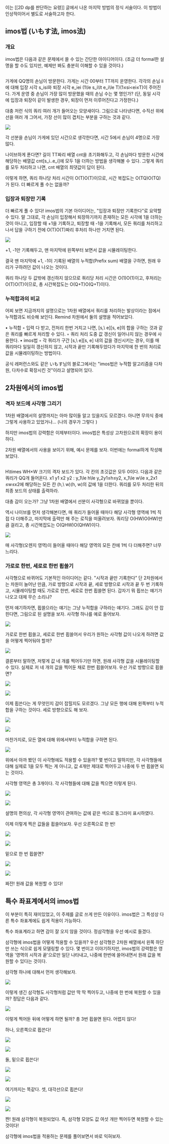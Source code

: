 이는 [[2D dp를 판단하는 요령]] 글에서 나온 마지막 방법의 정식 서술이다. 이 방법이 인상적이어서 별도로 서술하고자 한다. 

## imos법 (いもす法, imos法)

### 개요

imos법은 다음과 같은 문제에서 쓸 수 있는 간단한 아이디어이다. (조금 더 formal한 설명을 할 수도 있지만, 예제만 봐도 충분히 이해할 수 있을 것이다.)

![](data:image/gif;base64,R0lGODlhAQABAIAAAP///wAAACH5BAEAAAAALAAAAAABAAEAAAICRAEAOw==)

가게에 QQ명의 손님이 방문한다. 가게는 시간 00부터 TT까지 운영한다. 각각의 손님 ii에 대해 입장 시각 s_isi​와 퇴장 시각 e_iei​ (1\le s_i\lt e_i\le T)(1≤si​<ei​≤T)이 주어진다. 가게 운영 중 손님이 가장 많이 방문했을 때의 손님 수는 몇 명인가? (단, 동일 시각에 입장과 퇴장이 같이 발생한 경우, 퇴장이 먼저 이루어진다고 가정한다.)

대충 저런 식의 쿼리 여러 개가 들어오는 모양새이다. 그림으로 나타낸다면, 수직선 위에 선을 여러 개 그어서, 가장 선이 많이 겹치는 부분을 구하는 것과 같다.

![](https://oopy.lazyrockets.com/api/v2/notion/image?src=https%3A%2F%2Fs3-us-west-2.amazonaws.com%2Fsecure.notion-static.com%2Fa47091d0-ff03-4485-ad0d-1c082fba86d1%2FUntitled.png&blockId=a320c712-6b85-4d43-9123-667474fd8543)

각 선분을 손님이 가게에 있던 시간으로 생각한다면, 시간 5에서 손님이 4명으로 가장 많다.

나이브하게 푼다면? 길이 TT짜리 배열 cnt을 초기화해두고, 각 손님마다 방문한 시간에 해당하는 배열값 cnt[s_i..e_i]에 모두 1을 더하는 방법을 생각해볼 수 있다. 그렇게 쿼리를 모두 처리하고 나면, cnt 배열의 최댓값이 답이 된다.

이렇게 하면, 쿼리 하나당 처리 시간이 O(T)O(T)이므로, 시간 복잡도는 O(TQ)O(TQ)가 된다. 더 빠르게 풀 수는 없을까?

### 입장과 퇴장만 기록

더 빠르게 풀 수 있다! imos법의 기본 아이디어는, "입장과 퇴장만 기록한다"로 요약할 수 있다. 말 그대로, 각 손님이 입장해서 퇴장하기까지 존재하는 모든 시각에 1을 더하는 것이 아니고, 입장할 때 +1을 기록하고, 퇴장할 때 -1을 기록해서, 모든 쿼리를 처리하고 나서 답을 구하기 전에 O(T)O(T)짜리 후처리 하나만 거치면 된다.

![](https://oopy.lazyrockets.com/api/v2/notion/image?src=https%3A%2F%2Fs3-us-west-2.amazonaws.com%2Fsecure.notion-static.com%2F69882682-c4e4-40a4-a029-ceef711aa0ef%2FUntitled.png&blockId=e8aae683-f8ee-43d5-acde-8204cced5b6c)

+1, -1만 기록해두고, 맨 마지막에 왼쪽부터 보면서 값을 시뮬레이팅한다.

결국 맨 마지막에 +1, -1이 기록된 배열의 누적합(Prefix sum) 배열을 구하면, 원래 우리가 구하려던 값이 나오는 것이다.

쿼리 하나당 두 값밖에 갱신하지 않으므로 쿼리당 처리 시간은 O(1)O(1)이고, 후처리는 O(T)O(T)이므로, 총 시간복잡도는 O(Q+T)O(Q+T)이다.

### 누적합과의 비교

어찌 보면 지금까지의 설명으로는 1차원 배열에서 쿼리를 처리하는 발상이라는 점에서 누적합과도 비슷해 보인다. Remind 차원에서 둘의 설명을 적어보았다.

• 누적합
◦ 입력 다 받고, 전처리 한번 거치고 나면, [s,\ e][s, e]의 합을 구하는 것과 같은 쿼리를 빠르게 처리할 수 있다.
◦ 쿼리 처리 도중 값 갱신이 일어나지 않는 경우에 사용한다.
• imos법
◦ 각 쿼리가 구간 [s,\ e][s, e] 내의 값을 갱신시키는 경우, 이를 매 쿼리마다 일일히 갱신하지 않고, 시작과 끝만 기록해두었다가 마지막에 한 번의 처리로 값을 시뮬레이팅하는 방법이다.

공식 레퍼런스와도 같은 いもす님의 블로그에서는 "imos법은 누적합 알고리즘을 다차원, 다차수로 확장시킨 것"이라고 설명되어 있다.

## 2차원에서의 imos법

### 격자 보드에 사각형 그리기

1차원 배열에서의 설명까지는 아마 많이들 알고 있을지도 모르겠다. 아니면 무의식 중에 그렇게 사용하고 있었거나... (나의 경우가 그렇다 ![](data:image/gif;base64,R0lGODlhAQABAIAAAP///wAAACH5BAEAAAAALAAAAAABAAEAAAICRAEAOw==))

하지만 imos법의 강력함은 이제부터이다. imos법은 특성상 고차원으로의 확장이 용이하다.

2차원 배열에서의 사용을 보이기 위해, 예시 문제를 보자. 이번에는 formal하게 작성해 보았다.

![](data:image/gif;base64,R0lGODlhAQABAIAAAP///wAAACH5BAEAAAAALAAAAAABAAEAAAICRAEAOw==)

H\times WH×W 크기의 격자 보드가 있다. 각 칸의 초깃값은 모두 0이다. 다음과 같은 쿼리가 QQ개 들어온다. x1 y1 x2 y2 : y_1\le h\le y_2y1​≤h≤y2​, x_1\le w\le x_2x1​≤w≤x2​에 해당하는 모든 칸 (h,\ w)(h, w)의 값에 1을 더한다. 쿼리를 모두 처리한 뒤의 최종 보드의 상태를 출력하라.

대충 감이 오는가? 그냥 1차원 배열에서 선분이 사각형으로 바뀌었을 뿐이다.

역시 나이브를 먼저 생각해본다면, 매 쿼리가 들어올 때마다 해당 사각형 영역에 1씩 직접 다 더해주고, 마지막에 출력만 해 주는 로직을 떠올려보자. 쿼리당 O(HW)O(HW)만큼 걸리고, 총 시간복잡도는 O(QHW)O(QHW)이다.

![](https://oopy.lazyrockets.com/api/v2/notion/image?src=https%3A%2F%2Fs3-us-west-2.amazonaws.com%2Fsecure.notion-static.com%2Fd82a8e72-2193-42a5-93b0-13ea44457c68%2FUntitled.png&blockId=884865d7-3c89-4ebf-bcaf-26ec17032589)

매 사각형(오렌지 영역)이 들어올 때마다 해당 영역의 모든 칸에 1씩 다 더해주면? 너무 느리다.

### 가로로 한번, 세로로 한번 휩쓸기

사각형으로 바뀌어도 기본적인 아이디어는 같다. "시작과 끝만 기록한다" 단 2차원에서는 차원이 늘어난 만큼, 가로 방향으로 시작과 끝, 세로 방향으로 시작과 끝 두 번 기록하고, 시뮬레이팅할 때도 가로로 한번, 세로로 한번 휩쓸면 된다. 갑자기 뭐 휩쓰는 얘기가 나오고 대체 무슨 소리냐?

먼저 얘기하자면, 휩쓸으라는 얘기는 그냥 누적합을 구하라는 얘기다. 그래도 감이 안 잡힌다면, 그림으로 된 설명을 보자. 사각형 하나를 예로 들어보자.

![](https://oopy.lazyrockets.com/api/v2/notion/image?src=https%3A%2F%2Fs3-us-west-2.amazonaws.com%2Fsecure.notion-static.com%2F7f2dc7dc-d9d9-484e-92cd-e03e5a7bdd97%2FUntitled.png&blockId=b28350a7-8a76-4892-a293-b12569a76c6b)

가로로 한번 휩쓸고, 세로로 한번 휩쓸어서 우리가 원하는 사각형 값이 나오게 하려면 값을 어떻게 찍어둬야 할까?

![](https://oopy.lazyrockets.com/api/v2/notion/image?src=https%3A%2F%2Fs3-us-west-2.amazonaws.com%2Fsecure.notion-static.com%2F815e98da-0a0d-4c3b-8ba9-b011f28d17e0%2FUntitled.png&blockId=49b031ef-2084-4414-83ed-9e5b92070d9d)

결론부터 말하면, 저렇게 값 네 개를 찍어두기만 하면, 원래 사각형 값을 시뮬레이팅할 수 있다. 실제로 저 네 개의 값을 찍어둔 채로 한번 휩쓸어보자. 우선 가로 방향으로 휩쓸면?

![](https://oopy.lazyrockets.com/api/v2/notion/image?src=https%3A%2F%2Fs3-us-west-2.amazonaws.com%2Fsecure.notion-static.com%2F0fc261f4-1d94-47be-95c8-2a3c69a9fb7c%2FUntitled.png&blockId=82b18030-8f1c-4a07-b577-b99cc51ec73a)

![](https://oopy.lazyrockets.com/api/v2/notion/image?src=https%3A%2F%2Fs3-us-west-2.amazonaws.com%2Fsecure.notion-static.com%2F4a1ca6ec-ca12-4eb4-91d5-f6494e369650%2FUntitled.png&blockId=7ba9fc5e-f842-4659-95f3-99d31e93169c)

이제 휩쓴다는 게 무엇인지 감이 잡힐지도 모르겠다. 그냥 모든 행에 대해 왼쪽부터 누적합을 구하는 것이다. 세로 방향으로도 해 보자.

![](https://oopy.lazyrockets.com/api/v2/notion/image?src=https%3A%2F%2Fs3-us-west-2.amazonaws.com%2Fsecure.notion-static.com%2Ffe71910e-4738-4b71-9caf-abde526a2c9e%2FUntitled.png&blockId=5bf7bc1f-2d3e-49ce-9f64-93e07c6a669d)

![](https://oopy.lazyrockets.com/api/v2/notion/image?src=https%3A%2F%2Fs3-us-west-2.amazonaws.com%2Fsecure.notion-static.com%2F6bceb832-f34f-4db9-8254-b1c4ec20663e%2FUntitled.png&blockId=2eddd162-0164-4636-a21d-9c6a4f55b05e)

마찬가지로, 모든 열에 대해 위에서부터 누적합을 구하면 된다.

![](https://oopy.lazyrockets.com/api/v2/notion/image?src=https%3A%2F%2Fs3-us-west-2.amazonaws.com%2Fsecure.notion-static.com%2Fb399810a-0e9e-48c1-9a60-4597673e1756%2FUntitled.png&blockId=5afdc87e-80a1-421f-9550-c4c7b1162f17)

위에서 아까 봤던 이 사각형에도 적용할 수 있을까? 몇 번이고 말하지만, 각 사각형들에 대해 실제로 1을 모두 찍는 게 아니고, 값 4개만 제대로 찍어두고 나중에 두 번 휩쓸면 되는 것이다.

사각형 영역은 총 3개이다. 각 사각형들에 대해 값을 찍으면 이렇게 된다.

![](https://oopy.lazyrockets.com/api/v2/notion/image?src=https%3A%2F%2Fs3-us-west-2.amazonaws.com%2Fsecure.notion-static.com%2F97c8c973-afa9-4525-8c8e-bbe304986442%2FUntitled.png&blockId=7bc46440-0090-4c73-aeb7-8f2e69f14db8)

![](https://oopy.lazyrockets.com/api/v2/notion/image?src=https%3A%2F%2Fs3-us-west-2.amazonaws.com%2Fsecure.notion-static.com%2F7c0e680d-8664-4685-82bf-1dc344806244%2FUntitled.png&blockId=829c4b9d-b5fd-4af9-b1fe-f4a475e06dc7)

설명의 편의상, 각 사각형 영역이 관여하는 값에 같은 색으로 동그라미 표시하였다.

이제 이렇게 찍은 값들을 휩쓸어보자. 우선 오른쪽으로 한 번!

![](https://oopy.lazyrockets.com/api/v2/notion/image?src=https%3A%2F%2Fs3-us-west-2.amazonaws.com%2Fsecure.notion-static.com%2Ff85f0ec7-78dc-4e62-addd-0183b6c29d3a%2FUntitled.png&blockId=c1b27fd6-c48d-4720-9f7f-c8ad044335f6)

![](https://oopy.lazyrockets.com/api/v2/notion/image?src=https%3A%2F%2Fs3-us-west-2.amazonaws.com%2Fsecure.notion-static.com%2F77bda0c9-0eaf-463f-b96f-3263ef08559e%2FUntitled.png&blockId=b2310370-cdad-4231-8bca-b6b0c92439ba)

밑으로 한 번 휩쓸면?

![](https://oopy.lazyrockets.com/api/v2/notion/image?src=https%3A%2F%2Fs3-us-west-2.amazonaws.com%2Fsecure.notion-static.com%2F61051fac-3052-45e8-97ba-b52e77d26014%2FUntitled.png&blockId=3b3e20ee-6021-4b35-9daf-799a6094d874)

![](https://oopy.lazyrockets.com/api/v2/notion/image?src=https%3A%2F%2Fs3-us-west-2.amazonaws.com%2Fsecure.notion-static.com%2F9558268d-4a15-45b1-8d54-cbd8dbed5de2%2FUntitled.png&blockId=4f5f5bc9-4c75-4ec2-9654-6713a01a02cd)

짜잔! 원래 값을 복원할 수 있다!

## 특수 좌표계에서의 imos법

이 부분이 특히 재미있었고, 이 주제를 글로 쓰게 만든 이유이다. imos법은 그 특성상 다른 특수 좌표계에도 쉽게 적용이 가능하다.

특수 좌표계라고 하면 감이 잘 오지 않을 것이다. 정삼각형을 우선 예시로 들겠다.

삼각형에 imos법을 어떻게 적용할 수 있을까? 우선 삼각형은 2차원 배열에서 왼쪽 하단만 쓰는 식으로 쉽게 모델링할 수 있다. 몇 번이고 이야기하지만, imos법의 강력함은 영역을 '영역의 시작과 끝'으로만 일단 나타내고, 나중에 한번에 쓸어내면서 원래 값을 복원할 수 있다는 것이다.

삼각형 하나에 대해서 먼저 생각해보자.

![](https://oopy.lazyrockets.com/api/v2/notion/image?src=https%3A%2F%2Fs3-us-west-2.amazonaws.com%2Fsecure.notion-static.com%2Fb377244f-0810-4efb-a486-392fb5f6835f%2FUntitled.png&blockId=c48d3d47-48f4-4984-9394-fb6b07250388)

이렇게 생긴 삼각형도 사각형처럼 값만 딱 딱 찍어두고, 나중에 한 번에 복원할 수 있을까? 정답은 다음과 같다.

![](https://oopy.lazyrockets.com/api/v2/notion/image?src=https%3A%2F%2Fs3-us-west-2.amazonaws.com%2Fsecure.notion-static.com%2F51adacf3-4327-47d8-a2d0-9c51ac893766%2FUntitled.png&blockId=52bdf58f-d261-4fa0-8f2f-1f62069407bf)

이렇게 찍어둔 뒤에 어떻게 하면 될까? 총 3번 휩쓸면 된다. 어렵지 않다!

하나, 오른쪽으로 휩쓴다!

![](https://oopy.lazyrockets.com/api/v2/notion/image?src=https%3A%2F%2Fs3-us-west-2.amazonaws.com%2Fsecure.notion-static.com%2F9e8b067a-88fe-4122-9749-8cb82b93ecf6%2FUntitled.png&blockId=81da134c-f31f-44fb-87c3-aa506ba5d7d8)

![](https://oopy.lazyrockets.com/api/v2/notion/image?src=https%3A%2F%2Fs3-us-west-2.amazonaws.com%2Fsecure.notion-static.com%2Fc2add86d-f1c4-44fc-a72c-3a97f3b892cd%2FUntitled.png&blockId=6609d58f-4e33-4600-8427-2a9fa5ec625a)

둘, 밑으로 휩쓴다!

![](https://oopy.lazyrockets.com/api/v2/notion/image?src=https%3A%2F%2Fs3-us-west-2.amazonaws.com%2Fsecure.notion-static.com%2F71e0b4e2-93ac-4d4b-9ec2-c98b0de4055f%2FUntitled.png&blockId=beebdc44-3951-4ae2-b832-88ff77088acc)

![](https://oopy.lazyrockets.com/api/v2/notion/image?src=https%3A%2F%2Fs3-us-west-2.amazonaws.com%2Fsecure.notion-static.com%2F07ca9151-6873-465c-963b-d6b44ad0e89b%2FUntitled.png&blockId=ef6d7a42-7ece-452c-b919-5788fa92a24b)

여기까지는 똑같다. 셋, 대각선으로 휩쓴다!

![](https://oopy.lazyrockets.com/api/v2/notion/image?src=https%3A%2F%2Fs3-us-west-2.amazonaws.com%2Fsecure.notion-static.com%2Fe71dad46-d84a-4a65-9295-2233d1c50cf5%2FUntitled.png&blockId=5a176ef4-ef1e-4e48-9a8d-e35e04b432ae)

![](https://oopy.lazyrockets.com/api/v2/notion/image?src=https%3A%2F%2Fs3-us-west-2.amazonaws.com%2Fsecure.notion-static.com%2F33135b37-5369-4a7c-964a-651c7db4ba07%2FUntitled.png&blockId=f3979945-ccb4-47bc-8c36-f1293744e307)

짠! 원래 삼각형이 복원되었다. 즉, 삼각형 모양도 값 여섯 개만 찍어두면 복원할 수 있는 것이다!

삼각형에 imos법을 적용하는 문제를 풀어보면서 바로 익혀보자.